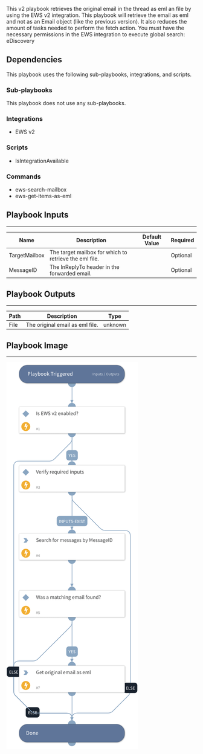 This v2 playbook retrieves the original email in the thread as eml an file by using the EWS v2 integration.
This playbook will retrieve the email as eml and not as an Email object (like the previous version). It also reduces the amount of tasks needed to perform the fetch action.
You must have the necessary permissions in the EWS integration to execute global search: eDiscovery

## Dependencies
This playbook uses the following sub-playbooks, integrations, and scripts.

### Sub-playbooks
This playbook does not use any sub-playbooks.

### Integrations
* EWS v2

### Scripts
* IsIntegrationAvailable

### Commands
* ews-search-mailbox
* ews-get-items-as-eml

## Playbook Inputs
---

| **Name** | **Description** | **Default Value** | **Required** |
| --- | --- | --- | --- |
| TargetMailbox | The target mailbox for which to retrieve the eml file. |  | Optional |
| MessageID | The InReplyTo header in the forwarded email. |  | Optional |

## Playbook Outputs
---

| **Path** | **Description** | **Type** |
| --- | --- | --- |
| File | The original email as eml file. | unknown |

## Playbook Image
---
![Get Original Email - EWS v2](../doc_imgs/Get_Original_Email_-_EWS_v2.png)
